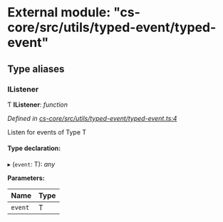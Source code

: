 # External module: "cs-core/src/utils/typed-event/typed-event"

## Type aliases

###  IListener

Ƭ **IListener**: *function*

*Defined in [cs-core/src/utils/typed-event/typed-event.ts:4](https://github.com/RichardHovenkamp/csnext/blob/0e0b9b29/packages/cs-core/src/utils/typed-event/typed-event.ts#L4)*

Listen for events of Type T

#### Type declaration:

▸ (`event`: T): *any*

**Parameters:**

Name | Type |
------ | ------ |
`event` | T |
